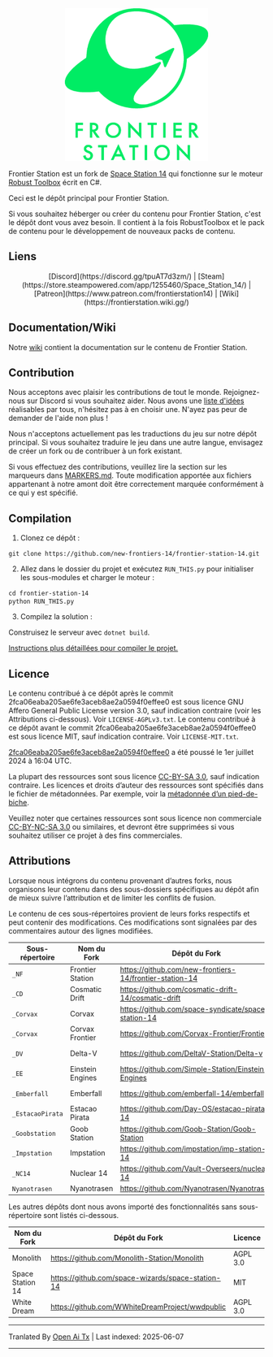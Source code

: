 <div class="header" align="center">
<img alt="Frontier Station" height="300" src="https://github.com/new-frontiers-14/frontier-station-14/blob/master/Resources/Textures/_NF/Logo/logo.png?raw=true" />
</div>

Frontier Station est un fork de [Space Station 14](https://github.com/space-wizards/space-station-14) qui fonctionne sur le moteur [Robust Toolbox](https://github.com/space-wizards/RobustToolbox) écrit en C#.

Ceci est le dépôt principal pour Frontier Station.

Si vous souhaitez héberger ou créer du contenu pour Frontier Station, c'est le dépôt dont vous avez besoin. Il contient à la fois RobustToolbox et le pack de contenu pour le développement de nouveaux packs de contenu.

## Liens

<div class="header" align="center">  
[Discord](https://discord.gg/tpuAT7d3zm/) | [Steam](https://store.steampowered.com/app/1255460/Space_Station_14/) | [Patreon](https://www.patreon.com/frontierstation14) | [Wiki](https://frontierstation.wiki.gg/)
</div>

## Documentation/Wiki

Notre [wiki](https://frontierstation.wiki.gg/) contient la documentation sur le contenu de Frontier Station.

## Contribution

Nous acceptons avec plaisir les contributions de tout le monde. Rejoignez-nous sur Discord si vous souhaitez aider. Nous avons une [liste d'idées](https://discord.com/channels/1123826877245694004/1127017858833068114) réalisables par tous, n'hésitez pas à en choisir une. N'ayez pas peur de demander de l'aide non plus !

Nous n'acceptons actuellement pas les traductions du jeu sur notre dépôt principal. Si vous souhaitez traduire le jeu dans une autre langue, envisagez de créer un fork ou de contribuer à un fork existant.

Si vous effectuez des contributions, veuillez lire la section sur les marqueurs dans [MARKERS.md](https://github.com/new-frontiers-14/frontier-station-14/blob/master/MARKERS.md).
Toute modification apportée aux fichiers appartenant à notre amont doit être correctement marquée conformément à ce qui y est spécifié.

## Compilation

1. Clonez ce dépôt :
```shell
git clone https://github.com/new-frontiers-14/frontier-station-14.git
```
2. Allez dans le dossier du projet et exécutez `RUN_THIS.py` pour initialiser les sous-modules et charger le moteur :
```shell
cd frontier-station-14
python RUN_THIS.py
```
3. Compilez la solution :  

Construisez le serveur avec `dotnet build`.

[Instructions plus détaillées pour compiler le projet.](https://docs.spacestation14.com/en/general-development/setup.html)

## Licence

Le contenu contribué à ce dépôt après le commit 2fca06eaba205ae6fe3aceb8ae2a0594f0effee0 est sous licence GNU Affero General Public License version 3.0, sauf indication contraire (voir les Attributions ci-dessous). Voir `LICENSE-AGPLv3.txt`.
Le contenu contribué à ce dépôt avant le commit 2fca06eaba205ae6fe3aceb8ae2a0594f0effee0 est sous licence MIT, sauf indication contraire. Voir `LICENSE-MIT.txt`.

[2fca06eaba205ae6fe3aceb8ae2a0594f0effee0](https://github.com/new-frontiers-14/frontier-station-14/commit/2fca06eaba205ae6fe3aceb8ae2a0594f0effee0) a été poussé le 1er juillet 2024 à 16:04 UTC.

La plupart des ressources sont sous licence [CC-BY-SA 3.0](https://creativecommons.org/licenses/by-sa/3.0/), sauf indication contraire. Les licences et droits d’auteur des ressources sont spécifiés dans le fichier de métadonnées. Par exemple, voir la [métadonnée d’un pied-de-biche](https://github.com/new-frontiers-14/frontier-station-14/blob/master/Resources/Textures/Objects/Tools/crowbar.rsi/meta.json).  

Veuillez noter que certaines ressources sont sous licence non commerciale [CC-BY-NC-SA 3.0](https://creativecommons.org/licenses/by-nc-sa/3.0/) ou similaires, et devront être supprimées si vous souhaitez utiliser ce projet à des fins commerciales.

## Attributions

Lorsque nous intégrons du contenu provenant d’autres forks, nous organisons leur contenu dans des sous-dossiers spécifiques au dépôt afin de mieux suivre l’attribution et de limiter les conflits de fusion.

Le contenu de ces sous-répertoires provient de leurs forks respectifs et peut contenir des modifications. Ces modifications sont signalées par des commentaires autour des lignes modifiées.

| Sous-répertoire | Nom du Fork | Dépôt du Fork | Licence |
|-----------------|-------------|---------------|---------|
| `_NF` | Frontier Station | https://github.com/new-frontiers-14/frontier-station-14 | AGPL 3.0 |
| `_CD` | Cosmatic Drift | https://github.com/cosmatic-drift-14/cosmatic-drift | MIT |
| `_Corvax` | Corvax | https://github.com/space-syndicate/space-station-14 | MIT |
| `_Corvax` | Corvax Frontier | https://github.com/Corvax-Frontier/Frontier | AGPL 3.0 |
| `_DV` | Delta-V | https://github.com/DeltaV-Station/Delta-v | AGPL 3.0 |
| `_EE` | Einstein Engines | https://github.com/Simple-Station/Einstein-Engines | AGPL 3.0 |
| `_Emberfall` | Emberfall | https://github.com/emberfall-14/emberfall | MPL 2.0 |
| `_EstacaoPirata` | Estacao Pirata | https://github.com/Day-OS/estacao-pirata-14 | AGPL 3.0 |
| `_Goobstation` | Goob Station | https://github.com/Goob-Station/Goob-Station | AGPL 3.0 |
| `_Impstation` | Impstation | https://github.com/impstation/imp-station-14 | AGPL 3.0 |
| `_NC14` | Nuclear 14 | https://github.com/Vault-Overseers/nuclear-14 | AGPL 3.0 |
| `Nyanotrasen` | Nyanotrasen | https://github.com/Nyanotrasen/Nyanotrasen | MIT |

Les autres dépôts dont nous avons importé des fonctionnalités sans sous-répertoire sont listés ci-dessous.

| Nom du Fork | Dépôt du Fork | Licence |
|-------------|---------------|---------|
| Monolith | https://github.com/Monolith-Station/Monolith | AGPL 3.0 |
| Space Station 14 | https://github.com/space-wizards/space-station-14 | MIT |
| White Dream | https://github.com/WWhiteDreamProject/wwdpublic | AGPL 3.0 |


---


Tranlated By [Open Ai Tx](https://github.com/OpenAiTx/OpenAiTx) | Last indexed: 2025-06-07


---